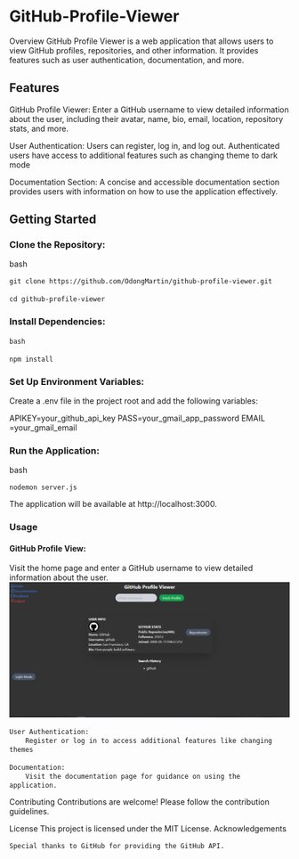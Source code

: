 ﻿# GitHub-Profile-Viewer

Overview
GitHub Profile Viewer is a web application that allows users to view GitHub profiles, repositories, and other information. It provides features such as user authentication, documentation, and more.

## Features
GitHub Profile Viewer: Enter a GitHub username to view detailed information about the user, including their avatar, name, bio, email, location, repository stats, and more.

User Authentication: Users can register, log in, and log out. Authenticated users have access to additional features such as changing theme to dark mode

Documentation Section: A concise and accessible documentation section provides users with information on how to use the application effectively.

## Getting Started

### Clone the Repository:

bash

    git clone https://github.com/OdongMartin/github-profile-viewer.git
    
    cd github-profile-viewer

### Install Dependencies:

    bash
    
    npm install

### Set Up Environment Variables:
Create a .env file in the project root and add the following variables:

APIKEY=your_github_api_key
PASS=your_gmail_app_password
EMAIL =your_gmail_email

### Run the Application:

bash

    nodemon server.js

The application will be available at http://localhost:3000.

### Usage

#### GitHub Profile View:
Visit the home page and enter a GitHub username to view detailed information about the user.
![screen shot](public/img/readme-img.png)

    User Authentication:
        Register or log in to access additional features like changing themes

    Documentation:
        Visit the documentation page for guidance on using the application.

Contributing
Contributions are welcome! Please follow the contribution guidelines.

License
This project is licensed under the MIT License.
Acknowledgements

    Special thanks to GitHub for providing the GitHub API.
